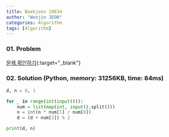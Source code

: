```yaml
---
title: Baekjoon 10834
author: "Woojin JEON"
categories: Algorithm
tags: [Algorithm]
---
```


### 01. Problem

[문제 확인하기](https://www.acmicpc.net/problem/10834){:target="_blank"}

### 02. Solution (Python, memory: 31256KB, time: 84ms)

```python
d, n = 0, 1

for _ in range(int(input())):
    num = list(map(int, input().split()))
    n = int(n * num[1] / num[0])
    d = (d + num[2]) % 2

print(d, n)
```
